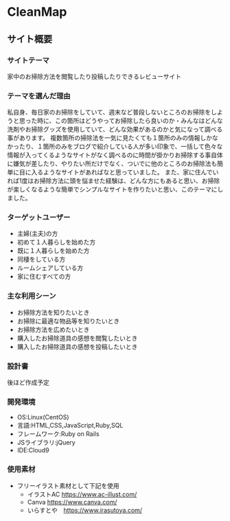 # CleanMap

## サイト概要

### サイトテーマ

家中のお掃除方法を閲覧したり投稿したりできるレビューサイト

### テーマを選んだ理由

私自身、毎日家のお掃除をしていて、週末など普段しないところのお掃除をしようと思った時に、この箇所はどうやってお掃除したら良いのか・みんなはどんな洗剤やお掃除グッズを使用していて、どんな効果があるのかと気になって調べる事があります。
複数箇所の掃除法を一気に見たくても１箇所のみの情報しかなかったり、１箇所のみをブログで紹介している人が多い印象で、一括して色々な情報が入ってくるようなサイトがなく調べるのに時間が掛かりお掃除する事自体に嫌気が差したり、やりたい所だけでなく、ついでに他のところのお掃除法も簡単に目に入るようなサイトがあればなと思っていました。
また、家に住んでいれば1度はお掃除方法に頭を悩ませた経験は、どんな方にもあると思い、お掃除が楽しくなるような簡単でシンプルなサイトを作りたいと思い、このテーマにしました。

### ターゲットユーザー
* 主婦(主夫)の方
* 初めて１人暮らしを始めた方
* 既に１人暮らしを始めた方
* 同棲をしている方
* ルームシェアしている方
* 家に住むすべての方

### 主な利用シーン
* お掃除方法を知りたいとき
* お掃除に最適な物品等を知りたいとき
* お掃除方法を広めたいとき
* 購入したお掃除道具の感想を閲覧したいとき
* 購入したお掃除道具の感想を投稿したいとき

### 設計書
後ほど作成予定

### 開発環境
* OS:Linux(CentOS)
* 言語:HTML,CSS,JavaScript,Ruby,SQL
* フレームワーク:Ruby on Rails
* JSライブラリ:jQuery
* IDE:Cloud9

### 使用素材
* フリーイラスト素材として下記を使用
  * イラストAC https://www.ac-illust.com/
  * Canva https://www.canva.com/
  * いらすとや　https://www.irasutoya.com/
